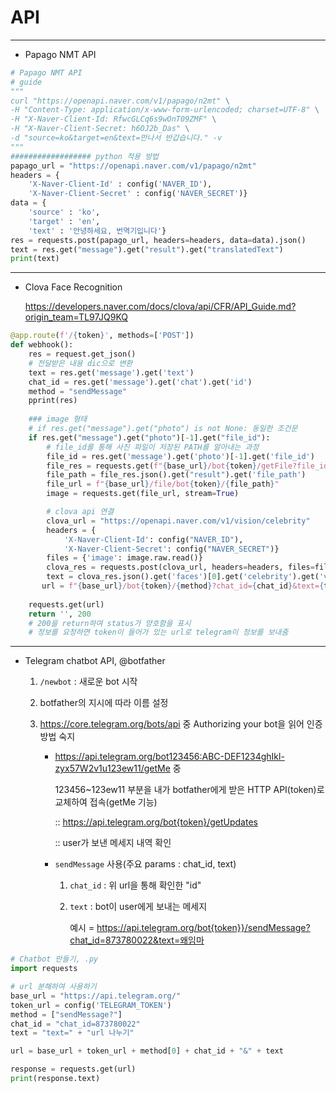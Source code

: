 # API

---

- Papago NMT API

```python
# Papago NMT API
# guide
"""
curl "https://openapi.naver.com/v1/papago/n2mt" \
-H "Content-Type: application/x-www-form-urlencoded; charset=UTF-8" \
-H "X-Naver-Client-Id: RfwcGLCq6s9wOnT09ZMF" \
-H "X-Naver-Client-Secret: h6OJ2b_Das" \
-d "source=ko&target=en&text=만나서 반갑습니다." -v
"""
################## python 적용 방법
papago_url = "https://openapi.naver.com/v1/papago/n2mt"
headers = {
    'X-Naver-Client-Id' : config('NAVER_ID'),
    'X-Naver-Client-Secret' : config('NAVER_SECRET')}
data = {
    'source' : 'ko',
    'target' : 'en',
    'text' : '안녕하세요, 번역기입니다'}
res = requests.post(papago_url, headers=headers, data=data).json()
text = res.get("message").get("result").get("translatedText")
print(text)
```

---

- Clova Face Recognition

  https://developers.naver.com/docs/clova/api/CFR/API_Guide.md?origin_team=TL97JQ9KQ

```python
@app.route(f'/{token}', methods=['POST'])
def webhook():  
    res = request.get_json()
    # 전달받은 내용 dic으로 변환
    text = res.get('message').get('text')
    chat_id = res.get('message').get('chat').get('id')
    method = "sendMessage"
    pprint(res)
    
    ### image 형태
    # if res.get("message").get("photo") is not None: 동일한 조건문
    if res.get("message").get("photo")[-1].get("file_id"):
        # file_id를 통해 사진 파일이 저장된 PATH를 알아내는 과정
        file_id = res.get('message').get('photo')[-1].get('file_id')
        file_res = requests.get(f"{base_url}/bot{token}/getFile?file_id={file_id}")
        file_path = file_res.json().get("result").get('file_path')
        file_url = f"{base_url}/file/bot{token}/{file_path}"
        image = requests.get(file_url, stream=True)

        # clova api 연결
        clova_url = "https://openapi.naver.com/v1/vision/celebrity"
        headers = {
            'X-Naver-Client-Id': config("NAVER_ID"),
            'X-Naver-Client-Secret': config("NAVER_SECRET")}
        files = {'image': image.raw.read()}
        clova_res = requests.post(clova_url, headers=headers, files=files)
        text = clova_res.json().get('faces')[0].get('celebrity').get('value')
       url = f"{base_url}/bot{token}/{method}?chat_id={chat_id}&text={text}"
    
    requests.get(url)
    return '', 200
    # 200을 return하여 status가 양호함을 표시
    # 정보를 요청하면 token이 들어가 있는 url로 telegram이 정보를 보내줌
```

---

- Telegram chatbot API, @botfather

  1. `/newbot` : 새로운 bot 시작

  2. botfather의 지시에 따라 이름 설정

  3. https://core.telegram.org/bots/api 중 Authorizing your bot을 읽어 인증 방법 숙지

     - https://api.telegram.org/bot123456:ABC-DEF1234ghIkl-zyx57W2v1u123ew11/getMe 중

       123456~123ew11 부분을 내가 botfather에게 받은 HTTP API(token)로 교체하여 접속(getMe 기능)

       :: https://api.telegram.org/bot{token}/getUpdates

       :: user가 보낸 메세지 내역 확인

     - `sendMessage` 사용(주요 params : chat_id, text)

       1. `chat_id` : 위 url을 통해 확인한 "id"

       2. `text` : bot이 user에게 보내는 메세지

          예시 = https://api.telegram.org/bot{token}}/sendMessage?chat_id=873780022&text=왜임마

```python
# Chatbot 만들기, .py
import requests

# url 분해하여 사용하기
base_url = "https://api.telegram.org/"
token_url = config('TELEGRAM_TOKEN')
method = ["sendMessage?"]
chat_id = "chat_id=873780022"
text = "text=" + "url 나누기"

url = base_url + token_url + method[0] + chat_id + "&" + text

response = requests.get(url)
print(response.text)
```